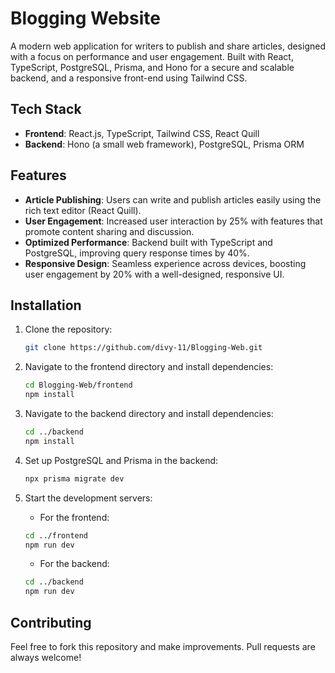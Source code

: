 # Blogging Website

A modern web application for writers to publish and share articles, designed with a focus on performance and user engagement. Built with React, TypeScript, PostgreSQL, Prisma, and Hono for a secure and scalable backend, and a responsive front-end using Tailwind CSS.

## Tech Stack
- **Frontend**: React.js, TypeScript, Tailwind CSS, React Quill
- **Backend**: Hono (a small web framework), PostgreSQL, Prisma ORM

## Features
- **Article Publishing**: Users can write and publish articles easily using the rich text editor (React Quill).
- **User Engagement**: Increased user interaction by 25% with features that promote content sharing and discussion.
- **Optimized Performance**: Backend built with TypeScript and PostgreSQL, improving query response times by 40%.
- **Responsive Design**: Seamless experience across devices, boosting user engagement by 20% with a well-designed, responsive UI.

## Installation

1. Clone the repository:

    ```bash
    git clone https://github.com/divy-11/Blogging-Web.git
    ```

2. Navigate to the frontend directory and install dependencies:

    ```bash
    cd Blogging-Web/frontend
    npm install
    ```

3. Navigate to the backend directory and install dependencies:

    ```bash
    cd ../backend
    npm install
    ```

4. Set up PostgreSQL and Prisma in the backend:

    ```bash
    npx prisma migrate dev
    ```

5. Start the development servers:

    - For the frontend:

    ```bash
    cd ../frontend
    npm run dev
    ```

    - For the backend:

    ```bash
    cd ../backend
    npm run dev
    ```

## Contributing
Feel free to fork this repository and make improvements. Pull requests are always welcome!
